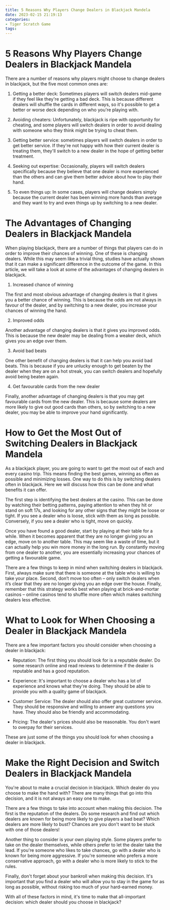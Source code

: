 ```yaml
---
title: 5 Reasons Why Players Change Dealers in Blackjack Mandela
date: 2023-02-15 21:19:13
categories:
- Tiger Scratch Game
tags:
---
```



#  5 Reasons Why Players Change Dealers in Blackjack Mandela

There are a number of reasons why players might choose to change dealers in blackjack, but the five most common ones are:

1. Getting a better deck: Sometimes players will switch dealers mid-game if they feel like they're getting a bad deck. This is because different dealers will shuffle the cards in different ways, so it's possible to get a better or worse deck depending on who you're playing with.

2. Avoiding cheaters: Unfortunately, blackjack is ripe with opportunity for cheating, and some players will switch dealers in order to avoid dealing with someone who they think might be trying to cheat them.

3. Getting better service: sometimes players will switch dealers in order to get better service. If they're not happy with how their current dealer is treating them, they'll switch to a new dealer in the hope of getting better treatment.

4. Seeking out expertise: Occasionally, players will switch dealers specifically because they believe that one dealer is more experienced than the others and can give them better advice about how to play their hand.

5. To even things up: In some cases, players will change dealers simply because the current dealer has been winning more hands than average and they want to try and even things up by switching to a new dealer.

#  The Advantages of Changing Dealers in Blackjack Mandela

When playing blackjack, there are a number of things that players can do in order to improve their chances of winning. One of these is changing dealers. While this may seem like a trivial thing, studies have actually shown that it can make a significant difference in the outcome of the game. In this article, we will take a look at some of the advantages of changing dealers in blackjack.

1. Increased chance of winning

The first and most obvious advantage of changing dealers is that it gives you a better chance of winning. This is because the odds are not always in favour of the dealer, and by switching to a new dealer, you increase your chances of winning the hand.

2. Improved odds

Another advantage of changing dealers is that it gives you improved odds. This is because the new dealer may be dealing from a weaker deck, which gives you an edge over them.

3. Avoid bad beats

One other benefit of changing dealers is that it can help you avoid bad beats. This is because if you are unlucky enough to get beaten by the dealer when they are on a hot streak, you can switch dealers and hopefully avoid being beaten again.

4. Get favourable cards from the new dealer

Finally, another advantage of changing dealers is that you may get favourable cards from the new dealer. This is because some dealers are more likely to give out good cards than others, so by switching to a new dealer, you may be able to improve your hand significantly.

#  How to Get the Most Out of Switching Dealers in Blackjack Mandela

As a blackjack player, you are going to want to get the most out of each and every casino trip. This means finding the best games, winning as often as possible and minimizing losses. One way to do this is by switching dealers often in blackjack. Here we will discuss how this can be done and what benefits it can offer.

The first step is identifying the best dealers at the casino. This can be done by watching their betting patterns, paying attention to when they hit or stand on soft 17s, and looking for any other signs that they might be loose or tight. If you see a dealer who is loose, stick with them as long as possible. Conversely, if you see a dealer who is tight, move on quickly.

Once you have found a good dealer, start by playing at their table for a while. When it becomes apparent that they are no longer giving you an edge, move on to another table. This may seem like a waste of time, but it can actually help you win more money in the long run. By constantly moving from one dealer to another, you are essentially increasing your chances of getting a favourable game.

There are a few things to keep in mind when switching dealers in blackjack. First, always make sure that there is someone at the table who is willing to take your place. Second, don’t move too often – only switch dealers when it’s clear that they are no longer giving you an edge over the house. Finally, remember that this strategy works best when playing at brick-and-mortar casinos – online casinos tend to shuffle more often which makes switching dealers less effective.

#  What to Look for When Choosing a Dealer in Blackjack Mandela 

There are a few important factors you should consider when choosing a dealer in blackjack:

- Reputation: The first thing you should look for is a reputable dealer. Do some research online and read reviews to determine if the dealer is reputable and has a good reputation.

- Experience: It's important to choose a dealer who has a lot of experience and knows what they're doing. They should be able to provide you with a quality game of blackjack.

- Customer Service: The dealer should also offer great customer service. They should be responsive and willing to answer any questions you have. They should also be friendly and accommodating.

- Pricing: The dealer's prices should also be reasonable. You don't want to overpay for their services.

These are just some of the things you should look for when choosing a dealer in blackjack.

#  Make the Right Decision and Switch Dealers in Blackjack Mandela

You're about to make a crucial decision in blackjack. Which dealer do you choose to make the hand with? There are many things that go into this decision, and it is not always an easy one to make.

There are a few things to take into account when making this decision. The first is the reputation of the dealers. Do some research and find out which dealers are known for being more likely to give players a bad beat? Which dealers are more likely to bust? Chances are you don't want to be stuck with one of those dealers!

Another thing to consider is your own playing style. Some players prefer to take on the dealer themselves, while others prefer to let the dealer take the lead. If you're someone who likes to take chances, go with a dealer who is known for being more aggressive. If you're someone who prefers a more conservative approach, go with a dealer who is more likely to stick to the rules.

Finally, don't forget about your bankroll when making this decision. It's important that you find a dealer who will allow you to stay in the game for as long as possible, without risking too much of your hard-earned money.

With all of these factors in mind, it's time to make that all-important decision: which dealer should you choose in blackjack?